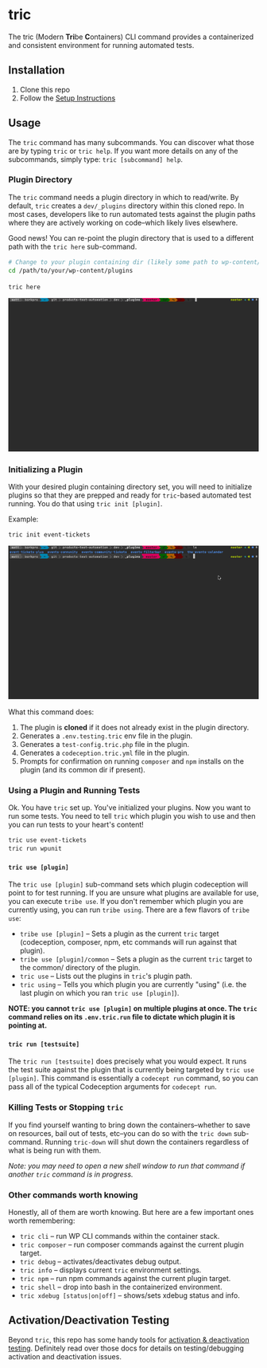 # tric

The tric (Modern **Tri**be **C**ontainers) CLI command provides a containerized and consistent environment for running automated tests.

## Installation

1. Clone this repo
2. Follow the [Setup Instructions](docs/setup.md)

## Usage

The `tric` command has many subcommands. You can discover what those are by typing `tric` or `tric help`. If you want
more details on any of the subcommands, simply type: `tric [subcommand] help`.

### Plugin Directory

The `tric` command needs a plugin directory in which to read/write. By default, `tric` creates a `dev/_plugins` directory
within this cloned repo. In most cases, developers like to run automated tests against the plugin paths where they are
actively working on code–which likely lives elsewhere.

Good news! You can re-point the plugin directory that is used to a different path with the `tric here` sub-command.

```bash
# Change to your plugin containing dir (likely some path to wp-content/plugins)
cd /path/to/your/wp-content/plugins

tric here
```

![tric here](docs/images/tric-here.gif)

### Initializing a Plugin

With your desired plugin containing directory set, you will need to initialize plugins so that they are prepped and ready
for `tric`-based automated test running. You do that using `tric init [plugin]`.

Example:

```bash
tric init event-tickets
```

![tric init](docs/images/tric-init.gif)

What this command does:

1. The plugin is **cloned** if it does not already exist in the plugin directory.
2. Generates a `.env.testing.tric` env file in the plugin.
3. Generates a `test-config.tric.php` file in the plugin.
4. Generates a `codeception.tric.yml` file in the plugin.
5. Prompts for confirmation on running `composer` and `npm` installs on the plugin (and its common dir if present).

### Using a Plugin and Running Tests

Ok. You have `tric` set up. You've initialized your plugins. Now you want to run some tests. You need to tell `tric` which
plugin you wish to use and then you can run tests to your heart's content!

```bash
tric use event-tickets
tric run wpunit
```

#### `tric use [plugin]`

The `tric use [plugin]` sub-command sets which plugin codeception will point to for test running. If you are unsure what
plugins are available for use, you can execute `tribe use`. If you don't remember which plugin you are currently using,
you can run `tribe using`. There are a few flavors of `tribe use`:

* `tribe use [plugin]` – Sets a plugin as the current `tric` target (codeception, composer, npm, etc commands will run against that plugin).
* `tribe use [plugin]/common` – Sets a plugin as the current `tric` target to the common/ directory of the plugin.
* `tric use` – Lists out the plugins in `tric`'s plugin path.
* `tric using` – Tells you which plugin you are currently "using" (i.e. the last plugin on which you ran `tric use [plugin]`).

**NOTE: you cannot `tric use [plugin]` on multiple plugins at once. The `tric` command relies on its `.env.tric.run` file
to dictate which plugin it is pointing at.**

#### `tric run [testsuite]`

The `tric run [testsuite]` does precisely what you would expect. It runs the test suite against the plugin that is currently
being targeted by `tric use [plugin]`. This command is essentially a `codecept run` command, so you can pass all of the
typical Codeception arguments for `codecept run`.

### Killing Tests or Stopping `tric`

If you find yourself wanting to bring down the containers–whether to save on resources, bail out of tests, etc–you can
do so with the `tric down` sub-command. Running `tric-down` will shut down the containers regardless of what is being
run with them.

_Note: you may need to open a new shell window to run that command if another `tric` command is in progress._

### Other commands worth knowing

Honestly, all of them are worth knowing. But here are a few important ones worth remembering:

* `tric cli` – run WP CLI commands within the container stack.
* `tric composer` – run composer commands against the current plugin target.
* `tric debug` – activates/deactivates debug output.
* `tric info` – displays current `tric` environment settings.
* `tric npm` – run npm commands against the current plugin target.
* `tric shell` – drop into bash in the containerized environment.
* `tric xdebug [status|on|off]` – shows/sets xdebug status and info.

## Activation/Deactivation Testing

Beyond `tric`, this repo has some handy tools for [activation & deactivation testing](docs/activation-deactivation-testing.md).
Definitely read over those docs for details on testing/debugging activation and deactivation issues.
